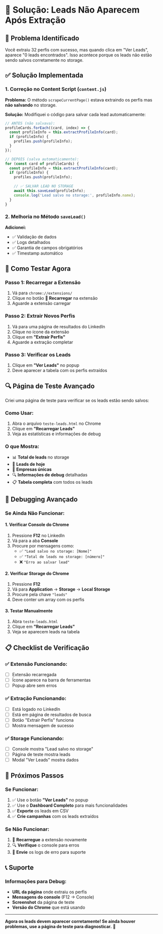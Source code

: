 # 🔧 Solução: Leads Não Aparecem Após Extração

## 🚨 **Problema Identificado**

Você extraiu 32 perfis com sucesso, mas quando clica em "Ver Leads", aparece "0 leads encontrados". Isso acontece porque os leads não estão sendo salvos corretamente no storage.

## ✅ **Solução Implementada**

### **1. Correção no Content Script (`content.js`)**

**Problema:** O método `scrapeCurrentPage()` estava extraindo os perfis mas **não salvando** no storage.

**Solução:** Modifiquei o código para salvar cada lead automaticamente:

```javascript
// ANTES (não salvava):
profileCards.forEach((card, index) => {
  const profileInfo = this.extractProfileInfo(card);
  if (profileInfo) {
    profiles.push(profileInfo);
  }
});

// DEPOIS (salva automaticamente):
for (const card of profileCards) {
  const profileInfo = this.extractProfileInfo(card);
  if (profileInfo) {
    profiles.push(profileInfo);
    
    // ✅ SALVAR LEAD NO STORAGE
    await this.saveLead(profileInfo);
    console.log('Lead salvo no storage:', profileInfo.name);
  }
}
```

### **2. Melhoria no Método `saveLead()`**

**Adicionei:**
- ✅ Validação de dados
- ✅ Logs detalhados
- ✅ Garantia de campos obrigatórios
- ✅ Timestamp automático

## 🧪 **Como Testar Agora**

### **Passo 1: Recarregar a Extensão**
1. Vá para `chrome://extensions/`
2. Clique no botão **🔄 Recarregar** na extensão
3. Aguarde a extensão carregar

### **Passo 2: Extrair Novos Perfis**
1. Vá para uma página de resultados do LinkedIn
2. Clique no ícone da extensão
3. Clique em **"Extrair Perfis"**
4. Aguarde a extração completar

### **Passo 3: Verificar os Leads**
1. Clique em **"Ver Leads"** no popup
2. Deve aparecer a tabela com os perfis extraídos

## 🔍 **Página de Teste Avançado**

Criei uma página de teste para verificar se os leads estão sendo salvos:

### **Como Usar:**
1. Abra o arquivo `teste-leads.html` no Chrome
2. Clique em **"Recarregar Leads"**
3. Veja as estatísticas e informações de debug

### **O que Mostra:**
- 📊 **Total de leads** no storage
- 📅 **Leads de hoje**
- 🏢 **Empresas únicas**
- 🔍 **Informações de debug** detalhadas
- 📋 **Tabela completa** com todos os leads

## 🐛 **Debugging Avançado**

### **Se Ainda Não Funcionar:**

#### **1. Verificar Console do Chrome**
1. Pressione **F12** no LinkedIn
2. Vá para a aba **Console**
3. Procure por mensagens como:
   - ✅ `"Lead salvo no storage: [Nome]"`
   - ✅ `"Total de leads no storage: [número]"`
   - ❌ `"Erro ao salvar lead"`

#### **2. Verificar Storage do Chrome**
1. Pressione **F12**
2. Vá para **Application** → **Storage** → **Local Storage**
3. Procure pela chave `"leads"`
4. Deve conter um array com os perfis

#### **3. Testar Manualmente**
1. Abra `teste-leads.html`
2. Clique em **"Recarregar Leads"**
3. Veja se aparecem leads na tabela

## 📋 **Checklist de Verificação**

### **✅ Extensão Funcionando:**
- [ ] Extensão recarregada
- [ ] Ícone aparece na barra de ferramentas
- [ ] Popup abre sem erros

### **✅ Extração Funcionando:**
- [ ] Está logado no LinkedIn
- [ ] Está em página de resultados de busca
- [ ] Botão "Extrair Perfis" funciona
- [ ] Mostra mensagem de sucesso

### **✅ Storage Funcionando:**
- [ ] Console mostra "Lead salvo no storage"
- [ ] Página de teste mostra leads
- [ ] Modal "Ver Leads" mostra dados

## 🚀 **Próximos Passos**

### **Se Funcionar:**
1. ✅ Use o botão **"Ver Leads"** no popup
2. ✅ Use o **Dashboard Completo** para mais funcionalidades
3. ✅ **Exporte** os leads em CSV
4. ✅ **Crie campanhas** com os leads extraídos

### **Se Não Funcionar:**
1. 🔄 **Recarregue** a extensão novamente
2. 🔍 **Verifique** o console para erros
3. 📧 **Envie** os logs de erro para suporte

## 📞 **Suporte**

### **Informações para Debug:**
- **URL da página** onde extraiu os perfis
- **Mensagens do console** (F12 → Console)
- **Screenshot** da página de teste
- **Versão do Chrome** que está usando

---

**Agora os leads devem aparecer corretamente! Se ainda houver problemas, use a página de teste para diagnosticar.** 🎯
